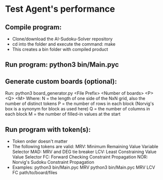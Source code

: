 # Test Agent's performance

## Compile program:
- Clone/download the AI-Sudoku-Solver repository
- cd into the folder and execute the command: make
- This creates a bin folder with compiled product

## Run program: python3 bin/Main.pyc

## Generate custom boards (optional):
Run: python3 board_generator.py \<File Prefix\> \<Number of boards\> \<P\> \<Q\> \<M\>
Where:
	N = the length of one side of the NxN grid, also the number of distinct tokens
	P = the number of rows in each block (Norvig's box is a synonym for block as used here)
	Q = the number of columns in each block
	M = the number of filled-in values at the start

## Run program with token(s):
-  Token order doesn't matter
- The following tokens are valid:
	MRV: Minimum Remaining Value Variable Selector
	MAD: MRV and DEG tie breaker
	LCV: Least Constraining Value Value Selector
	FC: Forward Checking Constraint Propagation
	NOR: Norvig's Sudoku Constraint Propagation
- Examples:
	python3 bin/Main.pyc MRV
	python3 bin/Main.pyc MRV LCV FC path/to/board/files
